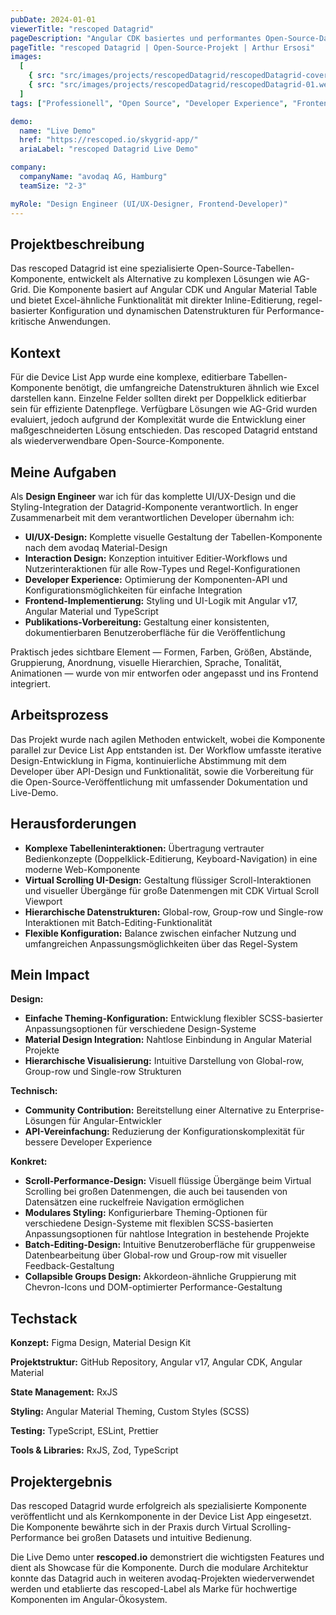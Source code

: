 ```yaml
---
pubDate: 2024-01-01
viewerTitle: "rescoped Datagrid"
pageDescription: "Angular CDK basiertes und performantes Open-Source-Datagrid mit intuitivem Setup"
pageTitle: "rescoped Datagrid | Open-Source-Projekt | Arthur Ersosi"
images:
  [
    { src: "src/images/projects/rescopedDatagrid/rescopedDatagrid-cover.webp", alt: "rescoped Datagrid Coverbild" },
    { src: "src/images/projects/rescopedDatagrid/rescopedDatagrid-01.webp", alt: "rescoped Datagrid" },
  ]
tags: ["Professionell", "Open Source", "Developer Experience", "Frontend-Entwicklung"]

demo:
  name: "Live Demo"
  href: "https://rescoped.io/skygrid-app/"
  ariaLabel: "rescoped Datagrid Live Demo"

company:
  companyName: "avodaq AG, Hamburg"
  teamSize: "2-3"

myRole: "Design Engineer (UI/UX-Designer, Frontend-Developer)"
---
```


## Projektbeschreibung

Das rescoped Datagrid ist eine spezialisierte Open-Source-Tabellen-Komponente, entwickelt als Alternative zu komplexen
Lösungen wie AG-Grid. Die Komponente basiert auf Angular CDK und Angular Material Table und bietet Excel-ähnliche
Funktionalität mit direkter Inline-Editierung, regel-basierter Konfiguration und dynamischen Datenstrukturen für
Performance-kritische Anwendungen.

## Kontext

Für die Device List App wurde eine komplexe, editierbare Tabellen-Komponente benötigt, die umfangreiche Datenstrukturen
ähnlich wie Excel darstellen kann. Einzelne Felder sollten direkt per Doppelklick editierbar sein für effiziente
Datenpflege. Verfügbare Lösungen wie AG-Grid wurden evaluiert, jedoch aufgrund der Komplexität wurde die Entwicklung
einer maßgeschneiderten Lösung entschieden. Das rescoped Datagrid entstand als wiederverwendbare Open-Source-Komponente.

## Meine Aufgaben

Als **Design Engineer** war ich für das komplette UI/UX-Design und die Styling-Integration der Datagrid-Komponente
verantwortlich. In enger Zusammenarbeit mit dem verantwortlichen Developer übernahm ich:

- **UI/UX-Design:** Komplette visuelle Gestaltung der Tabellen-Komponente nach dem avodaq Material-Design
- **Interaction Design:** Konzeption intuitiver Editier-Workflows und Nutzerinteraktionen für alle Row-Types und
  Regel-Konfigurationen
- **Developer Experience:** Optimierung der Komponenten-API und Konfigurationsmöglichkeiten für einfache Integration
- **Frontend-Implementierung:** Styling und UI-Logik mit Angular v17, Angular Material und TypeScript
- **Publikations-Vorbereitung:** Gestaltung einer konsistenten, dokumentierbaren Benutzeroberfläche für die
  Veröffentlichung

Praktisch jedes sichtbare Element — Formen, Farben, Größen, Abstände, Gruppierung, Anordnung, visuelle Hierarchien,
Sprache, Tonalität, Animationen — wurde von mir entworfen oder angepasst und ins Frontend integriert.

## Arbeitsprozess

Das Projekt wurde nach agilen Methoden entwickelt, wobei die Komponente parallel zur Device List App entstanden ist. Der
Workflow umfasste iterative Design-Entwicklung in Figma, kontinuierliche Abstimmung mit dem Developer über API-Design
und Funktionalität, sowie die Vorbereitung für die Open-Source-Veröffentlichung mit umfassender Dokumentation und
Live-Demo.

## Herausforderungen

- **Komplexe Tabelleninteraktionen:** Übertragung vertrauter Bedienkonzepte (Doppelklick-Editierung,
  Keyboard-Navigation) in eine moderne Web-Komponente
- **Virtual Scrolling UI-Design:** Gestaltung flüssiger Scroll-Interaktionen und visueller Übergänge für große
  Datenmengen mit CDK Virtual Scroll Viewport
- **Hierarchische Datenstrukturen:** Global-row, Group-row und Single-row Interaktionen mit Batch-Editing-Funktionalität
- **Flexible Konfiguration:** Balance zwischen einfacher Nutzung und umfangreichen Anpassungsmöglichkeiten über das
  Regel-System

## Mein Impact

**Design:**

- **Einfache Theming-Konfiguration:** Entwicklung flexibler SCSS-basierter Anpassungsoptionen für verschiedene
  Design-Systeme
- **Material Design Integration:** Nahtlose Einbindung in Angular Material Projekte
- **Hierarchische Visualisierung:** Intuitive Darstellung von Global-row, Group-row und Single-row Strukturen

**Technisch:**

- **Community Contribution:** Bereitstellung einer Alternative zu Enterprise-Lösungen für Angular-Entwickler
- **API-Vereinfachung:** Reduzierung der Konfigurationskomplexität für bessere Developer Experience

**Konkret:**

- **Scroll-Performance-Design:** Visuell flüssige Übergänge beim Virtual Scrolling bei großen Datenmengen, die auch bei
  tausenden von Datensätzen eine ruckelfreie Navigation ermöglichen
- **Modulares Styling:** Konfigurierbare Theming-Optionen für verschiedene Design-Systeme mit flexiblen SCSS-basierten
  Anpassungsoptionen für nahtlose Integration in bestehende Projekte
- **Batch-Editing-Design:** Intuitive Benutzeroberfläche für gruppenweise Datenbearbeitung über Global-row und Group-row
  mit visueller Feedback-Gestaltung
- **Collapsible Groups Design:** Akkordeon-ähnliche Gruppierung mit Chevron-Icons und DOM-optimierter
  Performance-Gestaltung

## Techstack

**Konzept:** Figma Design, Material Design Kit

**Projektstruktur:** GitHub Repository, Angular v17, Angular CDK, Angular Material

**State Management:** RxJS

**Styling:** Angular Material Theming, Custom Styles (SCSS)

**Testing:** TypeScript, ESLint, Prettier

**Tools & Libraries:** RxJS, Zod, TypeScript

## Projektergebnis

Das rescoped Datagrid wurde erfolgreich als spezialisierte Komponente veröffentlicht und als Kernkomponente in der
Device List App eingesetzt. Die Komponente bewährte sich in der Praxis durch Virtual Scrolling-Performance bei großen
Datasets und intuitive Bedienung.

Die Live Demo unter **rescoped.io** demonstriert die wichtigsten Features und dient als Showcase für die Komponente.
Durch die modulare Architektur konnte das Datagrid auch in weiteren avodaq-Projekten wiederverwendet werden und
etablierte das rescoped-Label als Marke für hochwertige Komponenten im Angular-Ökosystem.
